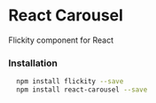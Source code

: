 # React Carousel
Flickity component for React

### Installation
```bash
  npm install flickity --save
  npm install react-carousel --save
```